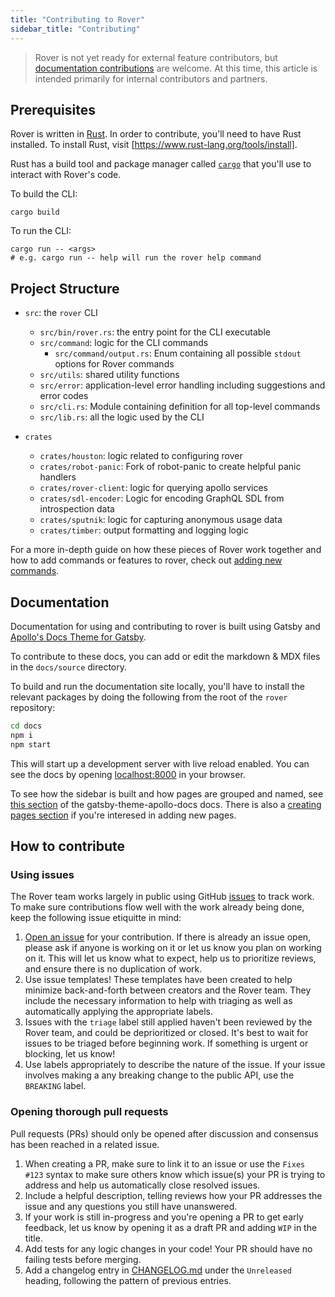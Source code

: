 ```yaml
---
title: "Contributing to Rover"
sidebar_title: "Contributing"
---
```


> Rover is not yet ready for external feature contributors, but [documentation contributions](#documentation) are welcome. At this time, this article is intended primarily for internal contributors and partners.

## Prerequisites 

Rover is written in [Rust]. In order to contribute, you'll need to have
Rust installed. To install Rust, visit [https://www.rust-lang.org/tools/install].

Rust has a build tool and package manager called [`cargo`] that you'll use to 
interact with Rover's code.

To build the CLI:
```
cargo build
```

To run the CLI:
```
cargo run -- <args>
# e.g. cargo run -- help will run the rover help command
```

[Rust]: https://www.rust-lang.org/
[`cargo`]: https://doc.rust-lang.org/cargo/index.html
[https://www.rust-lang.org/tools/install]: https://www.rust-lang.org/tools/install

## Project Structure

- `src`: the `rover` CLI
    - `src/bin/rover.rs`: the entry point for the CLI executable
    - `src/command`: logic for the CLI commands
      - `src/command/output.rs`: Enum containing all possible `stdout` options for Rover commands
    - `src/utils`: shared utility functions
    - `src/error`: application-level error handling including suggestions and error codes
    - `src/cli.rs`: Module containing definition for all top-level commands
    - `src/lib.rs`: all the logic used by the CLI

- `crates`
    - `crates/houston`: logic related to configuring rover
    - `crates/robot-panic`: Fork of robot-panic to create helpful panic handlers
    - `crates/rover-client`: logic for querying apollo services
    - `crates/sdl-encoder`: Logic for encoding GraphQL SDL from introspection data
    - `crates/sputnik`: logic for capturing anonymous usage data
    - `crates/timber`: output formatting and logging logic

For a more in-depth guide on how these pieces of Rover work together and how to add commands or features to rover, check out [adding new commands](./adding-commands).

## Documentation

Documentation for using and contributing to rover is built using Gatsby and [Apollo's Docs Theme for Gatsby](https://github.com/apollographql/gatsby-theme-apollo/tree/master/packages/gatsby-theme-apollo-docs).

To contribute to these docs, you can add or edit the markdown & MDX files in the `docs/source` directory.

To build and run the documentation site locally, you'll have to install the relevant packages by doing the following from the root of the `rover` repository:

```sh
cd docs
npm i
npm start
```

This will start up a development server with live reload enabled. You can see the docs by opening [localhost:8000](http://localhost:8000) in your browser.

To see how the sidebar is built and how pages are grouped and named, see [this section](https://github.com/apollographql/gatsby-theme-apollo/tree/master/packages/gatsby-theme-apollo-docs#sidebarcategories) of the gatsby-theme-apollo-docs docs. There is also a [creating pages section](https://github.com/apollographql/gatsby-theme-apollo/tree/master/packages/gatsby-theme-apollo-docs#creating-pages) if you're interesed in adding new pages.

## How to contribute

### Using issues

The Rover team works largely in public using GitHub [issues] to track work. To make sure contributions flow well with the work already being done, keep the following issue etiquitte in mind:

1. [Open an issue] for your contribution. If there is already an issue open, please ask if anyone is working on it or let us know you plan on working on it. This will let us know what to expect, help us to prioritize reviews, and ensure there is no duplication of work.
1. Use issue templates! These templates have been created to help minimize back-and-forth between creators and the Rover team. They include the necessary information to help with triaging as well as automatically applying the appropriate labels.
1. Issues with the `triage` label still applied haven't been reviewed by the Rover team, and could be deprioritized or closed. It's best to wait for issues to be triaged before beginning work. If something is urgent or blocking, let us know!
1. Use labels appropriately to describe the nature of the issue. If your issue involves making a any breaking change to the public API, use the `BREAKING` label.

[issues]: https://github.com/apollographql/rover/issues
[Open an issue]: https://github.com/apollographql/rover/issues/new/choose

### Opening thorough pull requests

Pull requests (PRs) should only be opened after discussion and consensus has been reached in a related issue.

1. When creating a PR, make sure to link it to an issue or use the `Fixes #123` syntax to make sure others know which issue(s) your PR is trying to address and help us automatically close resolved issues.
1. Include a helpful description, telling reviews how your PR addresses the issue and any questions you still have unanswered.
1. If your work is still in-progress and you're opening a PR to get early feedback, let us know by opening it as a draft PR and adding `WIP` in the title.
1. Add tests for any logic changes in your code! Your PR should have no failing tests before merging.
1. Add a changelog entry in [CHANGELOG.md](https://github.com/apollographql/rover/blob/main/CHANGELOG.md) under the `Unreleased` heading, following the pattern of previous entries.